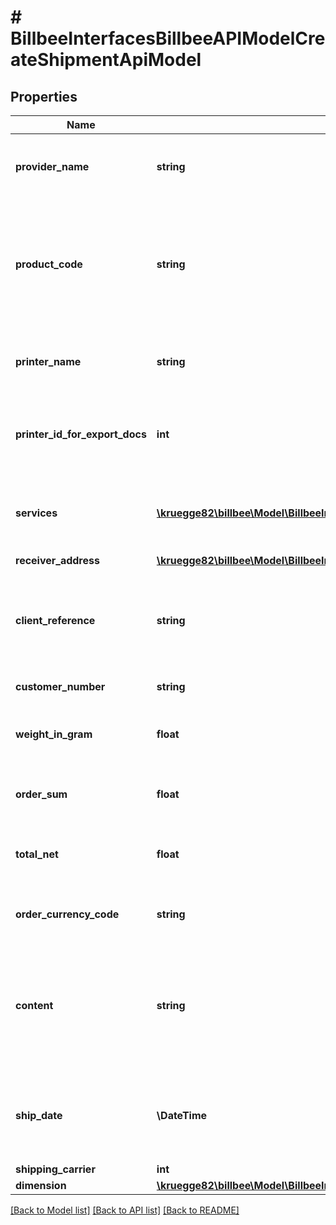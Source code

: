 # # BillbeeInterfacesBillbeeAPIModelCreateShipmentApiModel

## Properties

Name | Type | Description | Notes
------------ | ------------- | ------------- | -------------
**provider_name** | **string** | The name of the provider as specified in the billbee account | [optional]
**product_code** | **string** | The productcode to be used when creating the shipment. Values depends on the carrier used | [optional]
**printer_name** | **string** | The name of a connected Cloudprinter to sent the label to | [optional]
**printer_id_for_export_docs** | **int** | The id of a connected Cloudprinter to sent the export docs to | [optional]
**services** | [**\kruegge82\billbee\Model\BillbeeInterfacesShippingProductService[]**](BillbeeInterfacesShippingProductService.md) | A list of services to be used when creating the shipment | [optional]
**receiver_address** | [**\kruegge82\billbee\Model\BillbeeInterfacesBillbeeAPIModelShipmentAddressApiModel**](BillbeeInterfacesBillbeeAPIModelShipmentAddressApiModel.md) |  | [optional]
**client_reference** | **string** | Optional specify a text to be included on the label. Not possible with all carriers | [optional]
**customer_number** | **string** | Not used anymore | [optional]
**weight_in_gram** | **float** | Optional specify the weight in gram of the shipment | [optional]
**order_sum** | **float** | The value of the shipments content | [optional]
**total_net** | **float** | The value of the shipments content (net) | [optional]
**order_currency_code** | **string** | The Currency if the ordersum | [optional]
**content** | **string** | Optional specify a text describing the content of the shipment. Used for export shipments | [optional]
**ship_date** | **\DateTime** | Optional overwrite the shipdate to be transferred to the carrier | [optional]
**shipping_carrier** | **int** |  | [optional]
**dimension** | [**\kruegge82\billbee\Model\BillbeeInterfacesShippingShipmentDataDimensions**](BillbeeInterfacesShippingShipmentDataDimensions.md) |  | [optional]

[[Back to Model list]](../../README.md#models) [[Back to API list]](../../README.md#endpoints) [[Back to README]](../../README.md)
